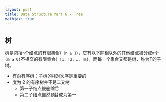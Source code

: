 ```yaml
---
layout: post
title: Data Structure Part 6 - Tree
mathjax: true
---
```


## 树

树是包括`n`个结点的有限集合`T（n ≥ 1）`，它有以下除根以外的其他结点被分成`m`个`(m ≥ 0)`不相交的有限集合`{ T1，T2，…，Tm}`，而每一个集合又都是树，称为T的子树。

- 有向有序树：子树的相对次序是重要的
- 度为 2 的有序树并不是二叉树
    - 第一子结点被删除后
    - 第二子结点自然顶替成为第一
